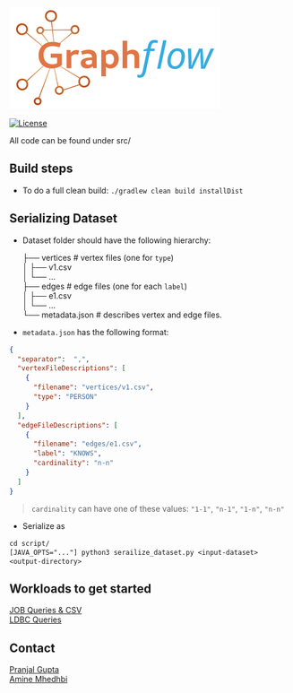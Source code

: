 <img src="docs/img/graphflow.png" height="181px" weight="377">

[![License](https://img.shields.io/badge/License-MIT-blue.svg)](https://opensource.org/licenses/MIT)

All code can be found under src/

Build steps
-----------------
* To do a full clean build: `./gradlew clean build installDist`

Serializing Dataset
-----------------
* Dataset folder should have the following hierarchy:


    ├── vertices             # vertex files (one for `type`)  
    │   ├── v1.csv  
    │   └── ...  
    ├── edges                # edge files (one for each `label`)  
    │   ├── e1.csv  
    │   └── ...  
    └── metadata.json        # describes vertex and edge files.  

* `metadata.json` has the following format: 
```json
{
  "separator":  ",",
  "vertexFileDescriptions": [
    {
      "filename": "vertices/v1.csv",
      "type": "PERSON" 
    }
  ],
  "edgeFileDescriptions": [
    {
      "filename": "edges/e1.csv",
      "label": "KNOWS",
      "cardinality": "n-n"
    }
  ]
}
```
> `cardinality` can have one of these values: `"1-1"`, `"n-1"`, `"1-n"`, `"n-n"`

* Serialize as
```shell script
cd script/
[JAVA_OPTS="..."] python3 serailize_dataset.py <input-dataset> <output-directory>
```

Workloads to get started
------------------------
[JOB Queries & CSV](https://drive.google.com/file/d/1cy6XBgle9_18hPXsNgd1IDgctNG87DQu/view?usp=sharing)    
[LDBC Queries](https://drive.google.com/file/d/1jcU9GeX4UXdGRom_Mf5UP2I2Iu4w-YfB/view?usp=sharing)

Contact
-----------------
[Pranjal Gupta](https://g31pranjal.github.io/)   
[Amine Mhedhbi](http://amine.io/)

